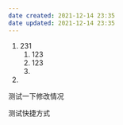 ```yaml
---
date created: 2021-12-14 23:35
date updated: 2021-12-14 23:35
---
```


1. 231
   1. 123
   2. 123
   3.
2.

测试一下修改情况

测试快捷方式
